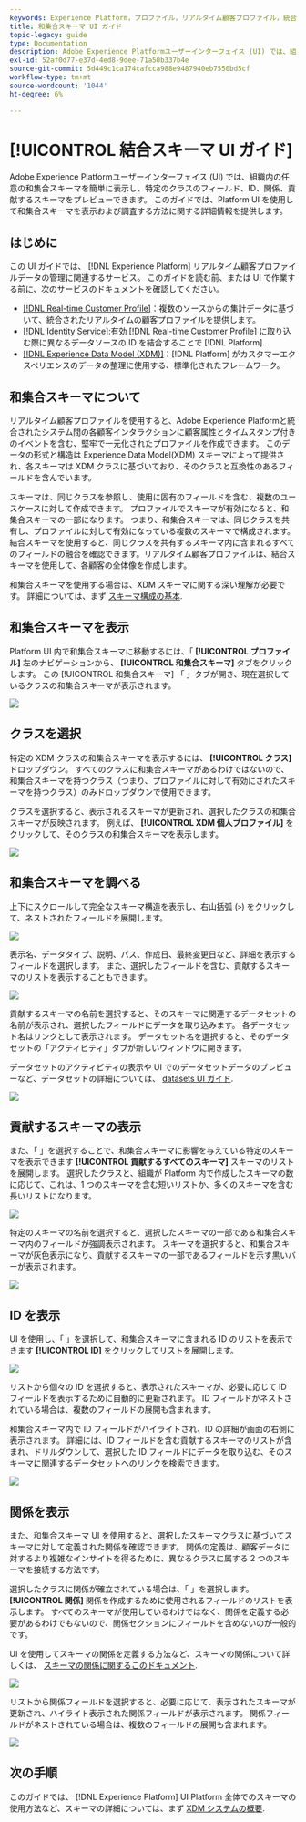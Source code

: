 ```yaml
---
keywords: Experience Platform，プロファイル，リアルタイム顧客プロファイル，統合プロファイル，統合プロファイル，統合，プロファイル， rtcp，プロファイルの有効化，プロファイルの有効化，和集合スキーマ， UNION プロファイル，和集合プロファイル
title: 和集合スキーマ UI ガイド
topic-legacy: guide
type: Documentation
description: Adobe Experience Platformユーザーインターフェイス (UI) では、組織内の任意の和集合スキーマを簡単に表示し、特定のクラスのフィールド、ID、関係、貢献するスキーマをプレビューできます。 このガイドでは、Platform UI を使用して和集合スキーマを表示および調査する方法に関する詳細情報を提供します。
exl-id: 52af0d77-e37d-4ed8-9dee-71a50b337b4e
source-git-commit: 5d449c1ca174cafcca988e9487940eb7550bd5cf
workflow-type: tm+mt
source-wordcount: '1044'
ht-degree: 6%

---
```


# [!UICONTROL 結合スキーマ UI ガイド]

Adobe Experience Platformユーザーインターフェイス (UI) では、組織内の任意の和集合スキーマを簡単に表示し、特定のクラスのフィールド、ID、関係、貢献するスキーマをプレビューできます。 このガイドでは、Platform UI を使用して和集合スキーマを表示および調査する方法に関する詳細情報を提供します。

## はじめに

この UI ガイドでは、 [!DNL Experience Platform] リアルタイム顧客プロファイルデータの管理に関連するサービス。 このガイドを読む前、または UI で作業する前に、次のサービスのドキュメントを確認してください。

* [[!DNL Real-time Customer Profile]](../home.md)：複数のソースからの集計データに基づいて、統合されたリアルタイムの顧客プロファイルを提供します。
* [[!DNL Identity Service]](../../identity-service/home.md):有効 [!DNL Real-time Customer Profile] に取り込む際に異なるデータソースの ID を結合することで [!DNL Platform].
* [[!DNL Experience Data Model (XDM)]](../../xdm/home.md)：[!DNL Platform] がカスタマーエクスペリエンスのデータの整理に使用する、標準化されたフレームワーク。

## 和集合スキーマについて

リアルタイム顧客プロファイルを使用すると、Adobe Experience Platformと統合されたシステム間の各顧客インタラクションに顧客属性とタイムスタンプ付きのイベントを含む、堅牢で一元化されたプロファイルを作成できます。 このデータの形式と構造は Experience Data Model(XDM) スキーマによって提供され、各スキーマは XDM クラスに基づいており、そのクラスと互換性のあるフィールドを含んでいます。

スキーマは、同じクラスを参照し、使用に固有のフィールドを含む、複数のユースケースに対して作成できます。 プロファイルでスキーマが有効になると、和集合スキーマの一部になります。 つまり、和集合スキーマは、同じクラスを共有し、プロファイルに対して有効になっている複数のスキーマで構成されます。 結合スキーマを使用すると、同じクラスを共有するスキーマ内に含まれるすべてのフィールドの融合を確認できます。リアルタイム顧客プロファイルは、結合スキーマを使用して、各顧客の全体像を作成します。

和集合スキーマを使用する場合は、XDM スキーマに関する深い理解が必要です。 詳細については、まず [スキーマ構成の基本](../../xdm/schema/composition.md).

## 和集合スキーマを表示

Platform UI 内で和集合スキーマに移動するには、「 **[!UICONTROL プロファイル]** 左のナビゲーションから、 **[!UICONTROL 和集合スキーマ]** タブをクリックします。 この [!UICONTROL 和集合スキーマ] 「 」タブが開き、現在選択しているクラスの和集合スキーマが表示されます。

![](../images/union-schema/union-schema-landing.png)

## クラスを選択

特定の XDM クラスの和集合スキーマを表示するには、 **[!UICONTROL クラス]** ドロップダウン。 すべてのクラスに和集合スキーマがあるわけではないので、和集合スキーマを持つクラス（つまり、プロファイルに対して有効にされたスキーマを持つクラス）のみドロップダウンで使用できます。

クラスを選択すると、表示されるスキーマが更新され、選択したクラスの和集合スキーマが反映されます。 例えば、 **[!UICONTROL XDM 個人プロファイル]** をクリックして、そのクラスの和集合スキーマを表示します。

![](../images/union-schema/union-schema-class.png)

## 和集合スキーマを調べる

上下にスクロールして完全なスキーマ構造を表示し、右山括弧 (`>`) をクリックして、ネストされたフィールドを展開します。

![](../images/union-schema/union-schema-explore.png)

表示名、データタイプ、説明、パス、作成日、最終変更日など、詳細を表示するフィールドを選択します。 また、選択したフィールドを含む、貢献するスキーマのリストを表示することもできます。

![](../images/union-schema/union-schema-explore-field.png)

貢献するスキーマの名前を選択すると、そのスキーマに関連するデータセットの名前が表示され、選択したフィールドにデータを取り込みます。 各データセット名はリンクとして表示されます。 データセット名を選択すると、そのデータセットの「アクティビティ」タブが新しいウィンドウに開きます。

データセットのアクティビティの表示や UI でのデータセットデータのプレビューなど、データセットの詳細については、 [datasets UI ガイド](../../catalog/datasets/user-guide.md).

![](../images/union-schema/union-schema-field-datasets.png)

## 貢献するスキーマの表示

また、「 」を選択することで、和集合スキーマに影響を与えている特定のスキーマを表示できます **[!UICONTROL 貢献するすべてのスキーマ]** スキーマのリストを展開します。 選択したクラスと、組織が Platform 内で作成したスキーマの数に応じて、これは、1 つのスキーマを含む短いリストか、多くのスキーマを含む長いリストになります。

![](../images/union-schema/union-schema-contributing-schemas.png)

特定のスキーマの名前を選択すると、選択したスキーマの一部である和集合スキーマ内のフィールドが強調表示されます。 スキーマを選択すると、和集合スキーマが灰色表示になり、貢献するスキーマの一部であるフィールドを示す黒いバーが表示されます。

![](../images/union-schema/union-schema-select-schema.png)

## ID を表示

UI を使用し、「 」を選択して、和集合スキーマに含まれる ID のリストを表示できます **[!UICONTROL ID]** をクリックしてリストを展開します。

![](../images/union-schema/union-schema-identities.png)

リストから個々の ID を選択すると、表示されたスキーマが、必要に応じて ID フィールドを表示するために自動的に更新されます。 ID フィールドがネストされている場合は、複数のフィールドの展開も含まれます。

和集合スキーマ内で ID フィールドがハイライトされ、ID の詳細が画面の右側に表示されます。 詳細には、ID フィールドを含む貢献するスキーマのリストが含まれ、ドリルダウンして、選択した ID フィールドにデータを取り込む、そのスキーマに関連するデータセットへのリンクを検索できます。

![](../images/union-schema/union-schema-select-identity.png)

## 関係を表示

また、和集合スキーマ UI を使用すると、選択したスキーマクラスに基づいてスキーマに対して定義された関係を確認できます。 関係の定義は、顧客データに対するより複雑なインサイトを得るために、異なるクラスに属する 2 つのスキーマを接続する方法です。

選択したクラスに関係が確立されている場合は、「 」を選択します。 **[!UICONTROL 関係]** 関係を作成するために使用されるフィールドのリストを表示します。 すべてのスキーマが使用しているわけではなく、関係を定義する必要があるわけでもないので、関係セクションにフィールドを含めないのが一般的です。

UI を使用してスキーマの関係を定義する方法など、スキーマの関係について詳しくは、 [スキーマの関係に関するこのドキュメント](../../xdm/tutorials/relationship-ui.md).

![](../images/union-schema/union-schema-relationships.png)

リストから関係フィールドを選択すると、必要に応じて、表示されたスキーマが更新され、ハイライト表示された関係フィールドが表示されます。 関係フィールドがネストされている場合は、複数のフィールドの展開も含まれます。

![](../images/union-schema/union-schema-select-relationship.png)

## 次の手順

このガイドでは、 [!DNL Experience Platform] UI Platform 全体でのスキーマの使用方法など、スキーマの詳細については、まず [XDM システムの概要](../../xdm/home.md).
